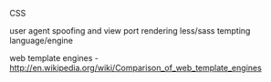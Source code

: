 CSS


user agent spoofing and view port rendering
less/sass tempting language/engine

web template engines - http://en.wikipedia.org/wiki/Comparison_of_web_template_engines
